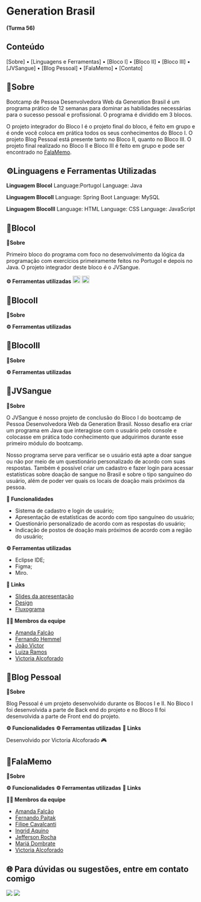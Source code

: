 # Generation Brasil
**(Turma 56)**

## Conteúdo
[Sobre] • [Linguagens e Ferramentas] • [Bloco I] • [Bloco II] • [Bloco III] • [JVSangue] • [Blog Pessoal] • [FalaMemo] • [Contato]

## 📌Sobre
Bootcamp de Pessoa Desenvolvedora Web da Generation Brasil é um programa prático de 12 semanas para dominar as habilidades necessárias para o sucesso pessoal e profissional. O programa é dividido em 3 blocos.

O projeto integrador do Bloco I é o projeto final do bloco, é feito em grupo e é onde você coloca em prática todos os seus conhecimentos do Bloco I.
O projeto Blog Pessoal está presente tanto no Bloco II, quanto no Bloco III.
O projeto final realizado no Bloco II e Bloco III é feito em grupo e pode ser encontrado no [FalaMemo](https://github.com/FalaMemoGeneration).

## ⚙️Linguagens e Ferramentas Utilizadas
**Linguagem BlocoI**
Language:Portugol Language: Java

**Linguagem BlocoII**
Language: Spring Boot Language: MySQL

**Linguagem BlocoIII**
Language: HTML Language: CSS Language: JavaScript

## 🚀BlocoI
**📌Sobre**

Primeiro bloco do programa com foco no desenvolvimento da lógica da programação com exercícios primeiramente feitos no Portugol e depois no Java. O projeto integrador deste bloco é o JVSangue.

**⚙️ Ferramentas utilizadas**
<img src="https://cdn.jsdelivr.net/gh/devicons/devicon/icons/java/java-original.svg" width="20" height="20"/> <img src="https://cdn.jsdelivr.net/gh/devicons/devicon/icons/linux/linux-original.svg" width="20" height="20"/>

## 🚀BlocoII
**📌Sobre**

**⚙️ Ferramentas utilizadas**

## 🚀BlocoIII
**📌Sobre**

**⚙️ Ferramentas utilizadas**

## 📝JVSangue
**📌Sobre**

O JVSangue é nosso projeto de conclusão do Bloco I do bootcamp de Pessoa Desenvolvedora Web da Generation Brasil. Nosso desafio era criar um programa em Java que interagisse com o usuário pelo console e colocasse em prática todo conhecimento que adquirimos durante esse primeiro módulo do bootcamp.

Nosso programa serve para verificar se o usuário está apte a doar sangue ou não por meio de um questionário personalizado de acordo com suas respostas. Também é possível criar um cadastro e fazer login para acessar estatísticas sobre doação de sangue no Brasil e sobre o tipo sanguíneo do usuário, além de poder ver quais os locais de doação mais próximos da pessoa.

**🔨 Funcionalidades**
- Sistema de cadastro e login de usuário;
- Apresentação de estatísticas de acordo com tipo sanguíneo do usuário;
- Questionário personalizado de acordo com as respostas do usuário;
- Indicação de postos de doação mais próximos de acordo com a região do usuário;

**⚙️ Ferramentas utilizadas**
- Eclipse IDE;
- Figma;
- Miro.

**🔗 Links**
- [Slides da apresentação](https://www.canva.com/design/DAFGnSKfwlo/wx6mS03qjPOBmg8SOdc_Bg/view?utm_content=DAFGnSKfwlo&utm_campaign=designshare&utm_medium=link2&utm_source=sharebutton)
- [Design](https://www.figma.com/file/qCDz8YK7gu7owAeQEVb9rd/JVSangue?node-id=0%3A1)
- [Fluxograma](https://miro.com/app/board/uXjVOmDgYa0=/?share_link_id=264140798844)

**🧑‍💻 Membros da equipe**
- [Amanda Falcão](https://www.github.com/amdfd)
- [Fernando Hemmel](https://github.com/FHemmel)
- [João Victor](https://github.com/Exxecutor)
- [Luiza Ramos](https://github.com/luizavramos)
- [Victoria Alcoforado](https://github.com/vickw3)

## 📝Blog Pessoal
**📌Sobre**

Blog Pessoal é um projeto desenvolvido durante os Blocos I e II. No Bloco I foi desenvolvida a parte de Back end do projeto e no Bloco II foi desenvolvida a parte de Front end do projeto.

**⚙️ Funcionalidades**
**⚙️ Ferramentas utilizadas**
**🔗 Links**

Desenvolvido por Victoria Alcoforado 🎮

## 📝FalaMemo
**📌Sobre**

**⚙️ Funcionalidades**
**⚙️ Ferramentas utilizadas**
**🔗 Links**

**🧑‍💻 Membros da equipe**
- [Amanda Falcão](https://www.github.com/amdfd)
- [Fernando Pajtak](https://www.github.com/pajtak)
- [Filipe Cavalcanti](https://www.github.com/filipe-cavalcanti)
- [Ingrid Aquino](https://www.github.com/Ingridaquino)
- [Jefferson Rocha](https://www.github.com/jefftrabalho)
- [Mariá Dombrate](https://www.github.com/dombrate)
- [Victoria Alcoforado](https://github.com/vickw3)


## 🌐 Para dúvidas ou sugestões, entre em contato comigo
<div>
<a href = "mailto:victoria.alcoforado@gmail.com"><img src="https://img.shields.io/badge/Gmail-D14836?style=for-the-badge&logo=gmail&logoColor=white" target="_blank"></a>
<a href="https://www.linkedin.com/in/victoriaalcoforado" target="_blank"><img src="https://img.shields.io/badge/-LinkedIn-%230077B5?style=for-the-badge&logo=linkedin&logoColor=white" target="_blank"></a>
</div>
